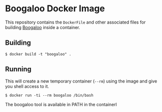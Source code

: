 Boogaloo Docker Image
=====================

This repository contains the ``DockerFile`` and other associated
files for building [Boogaloo](https://bitbucket.org/nadiapolikarpova/boogaloo/wiki/Home)
inside a container.


Building
--------

```
$ docker build -t "boogaloo" .
```

Running
-------

This will create a new temporary container (``--rm``) using the
image and give you shell access to it.

```
$ docker run -ti --rm boogaloo /bin/bash
```

The boogaloo tool is available in PATH in the containerl
